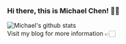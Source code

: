 ### Hi there, this is Michael Chen! 👋🏻

![Michael's github stats](https://github-readme-stats.vercel.app/api?username=MessiahChen&show_icons=true)<br>
Visit my blog for more information 👉🏻 &nbsp; <a href="https://MichaelChen.xyz">
  <img width="16px" src="https://github.com/MessiahChen/MessiahChen.github.io/blob/master/img/favicon.ico" />
</a>
